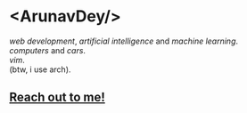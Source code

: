 # \<ArunavDey\/\>

*web development*, *artificial intelligence* and *machine learning*.  
*computers* and *cars*.  
*vim*.  
(btw, i use arch).

## [Reach out to me!](mailto:arunav.dey@protonmail.com)
